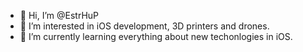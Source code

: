 - 👋 Hi, I’m @EstrHuP
- 👀 I’m interested in iOS development, 3D printers and drones.
- 🌱 I’m currently learning everything about new techonlogies in iOS.

<!---
EstrHuP/EstrHuP is a ✨ special ✨ repository because its `README.md` (this file) appears on your GitHub profile.
You can click the Preview link to take a look at your changes.
--->
